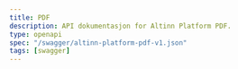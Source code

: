 ```yaml
---
title: PDF
description: API dokumentasjon for Altinn Platform PDF.
type: openapi
spec: "/swagger/altinn-platform-pdf-v1.json"
tags: [swagger]
---
```


